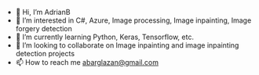 - 👋 Hi, I’m AdrianB
- 👀 I’m interested in C#, Azure, Image processing, Image inpainting, Image forgery detection
- 🌱 I’m currently learning Python, Keras, Tensorflow, etc.
- 💞️ I’m looking to collaborate on Image inpainting and image inpainting detection projects
- 📫 How to reach me abarglazan@gmail.com

<!---
jmaba/jmaba is a ✨ special ✨ repository because its `README.md` (this file) appears on your GitHub profile.
You can click the Preview link to take a look at your changes.
--->
